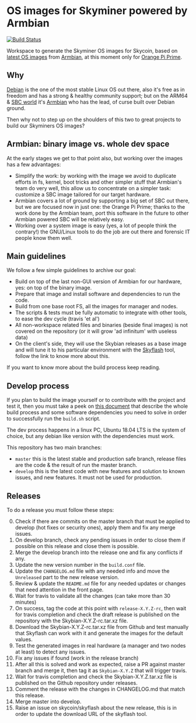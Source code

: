 # OS images for Skyminer powered by Armbian

[![Build Status](https://travis-ci.org/simelo/skybian.svg?branch=develop)](https://travis-ci.org/simelo/skybian)

Workspace to generate the Skyminer OS images for Skycoin, based on [latest OS images](https://www.armbian.com/orange-pi-prime/) from [Armbian](https://www.armbian.com/), at this moment only for  [Orange Pi Prime](http://www.orangepi.org/OrangePiPrime/).

## Why

[Debian](https://www.debian.org) is the one of the most stable Linux OS out there, also it's free as in freedom and has a strong & healthy community support; but on the ARM64 & [SBC world](https://en.wikipedia.org/wiki/Single-board_computer) it's [Armbian](https://www.armbian.com/) who has the lead, of curse built over Debian ground.

Then why not to step up on the shoulders of this two to great projects to build our Skyminers OS images?

## Armbian: binary image vs. whole dev space

At the early stages we get to that point also, but working over the images has a few advantages:

* Simplify the work: by working with the image we avoid to duplicate efforts in fs, kernel, boot tricks and other simpler stuff that Armbian's team do very well, this allow us to concentrate on a simpler task: customize a SBC image tailored for our target hardware.
* Armbian covers a lot of ground by supporting a big set of SBC out there, but we are focused now in just one: the Orange Pi Prime; thanks to the work done by the Armbian team, port this software in the future to other Armbian powered SBC will be relatively easy.
* Working over a system image is easy (yes, a lot of people think the contrary!) the GNU/Linux tools to do the job are out there and forensic IT people know them well.

## Main guidelines

We follow a few simple guidelines to archive our goal:

* Build on top of the last non-GUI version of Armbian for our hardware, yes: on top of the binary image.
* Prepare that image and install software and dependencies to run the code.
* Build from one base root FS, all the images for manager and nodes.
* The scripts & tests must be fully automatic to integrate with other tools, to ease the dev cycle (travis 'et al')
* All non-workspace related files and binaries (beside final images) is not covered on the repository (or it will grow 'ad infinitum' with useless data)
* On the client's side, they will use the Skybian releases as a base image and will tune it to his particular environment with the [Skyflash](https://github.com/skycoin/skyflash) tool, follow the link to know more about this.

If you want to know more about the build process keep reading.

## Develop process

If you plan to build the image yourself or to contribute with the project and test it, then you must take a peek on [this document](Building_Skybian.md) that describe the whole build process and some software dependencies you need to solve in order to successfully run the `build.sh` script.

The dev process happens in a linux PC, Ubuntu 18.04 LTS is the system of choice, but any debian like version with the dependencies must work.

This repository has two main branches:

* `master` this is the latest stable and production safe branch, release files are the code & the result of run the master branch.
* `develop` this is the latest code with new features and solution to known issues, and new features. It must not be used for production.

## Releases

To do a release you must follow these steps:

0. Check if there are commits on the master branch that must be applied to develop (hot fixes or security ones), apply them and fix any merge issues.
0. On develop branch, check any pending issues in order to close them if possible on this release and close them is possible.
0. Merge the develop branch into the release one and fix any conflicts if any.
0. Update the new version number in the `build.conf` file.
0. Update the `CHANGELOG.md` file with any needed info and move the `Unreleased` part to the new release version.
0. Review & update the `README.md` file for any needed updates or changes that need attention in the front page.
0. Wait for travis to validate all the changes (can take more than 30 minutes)
0. On success, tag the code at this point with `release-X.Y.Z-rc`, then wait for travis completion and check the draft release is published on the repository with the Skybian-X.Y.Z-rc.tar.xz file.
0. Download the Skybian-X.Y.Z-rc.tar.xz file from Github and test manually that Skyflash can work with it and generate the images for the default values.
0. Test the generated images in real hardware (a manager and two nodes at least) to detect any issues.
0. Fix any issues if found (work in the release branch)
0. After all this is solved and work as expected, raise a PR against master branch and merge it, then tag it as `Skybian-X.Y.Z` that will trigger travis.
0. Wait for travis completion and check the Skybian-X.Y.Z.tar.xz file is published on the Github repository under releases.
0. Comment the release with the changes in CHANGELOG.md that match this release.
0. Merge master into develop.
0. Raise an issue on skycoin/skyflash about the new release, this is in order to update the download URL of the skyflash tool.
